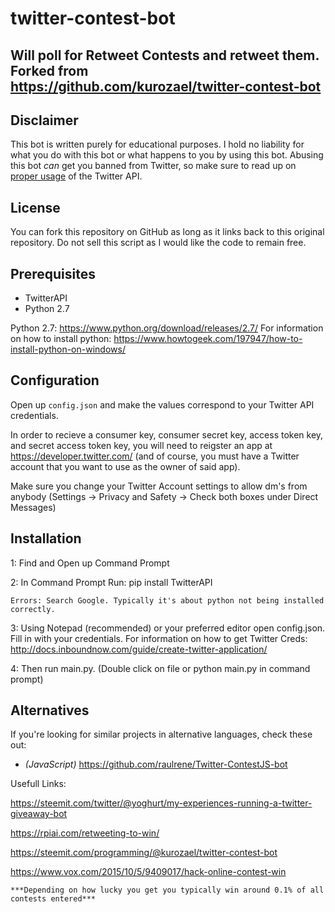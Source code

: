 # twitter-contest-bot
Will poll for Retweet Contests and retweet them. Forked from https://github.com/kurozael/twitter-contest-bot
------------
Disclaimer
------------

This bot is written purely for educational purposes. I hold no liability for what you do with this bot or what happens to you by using this bot. Abusing this bot *can* get you banned from Twitter, so make sure to read up on [proper usage](https://support.twitter.com/articles/76915-automation-rules-and-best-practices) of the Twitter API.

License
------------

You can fork this repository on GitHub as long as it links back to this original repository. Do not sell this script as I would like the code to remain free.


Prerequisites
------------

  * TwitterAPI
  * Python 2.7
  
  
Python 2.7: https://www.python.org/download/releases/2.7/
For information on how to install python: https://www.howtogeek.com/197947/how-to-install-python-on-windows/
  
Configuration
------------

Open up `config.json` and make the values correspond to your Twitter API credentials.

In order to recieve a consumer key, consumer secret key, access token key, and secret access token key, you will need to reigster an app at https://developer.twitter.com/ (and of course, you must have a Twitter account that you want to use as the owner of said app).

Make sure you change your Twitter Account settings to allow dm's from anybody (Settings -> Privacy and Safety -> Check both boxes under Direct Messages)

Installation
------------
1: Find and Open up Command Prompt
	
2: In Command Prompt Run: pip install TwitterAPI

	Errors: Search Google. Typically it's about python not being installed correctly.

3: Using Notepad (recommended) or your preferred editor open config.json. Fill in with your credentials. For information on how to get Twitter Creds: http://docs.inboundnow.com/guide/create-twitter-application/
	
4: Then run main.py. (Double click on file or python main.py in command prompt) 


Alternatives
-------------

If you're looking for similar projects in alternative languages, check these out:

* *(JavaScript)* https://github.com/raulrene/Twitter-ContestJS-bot


Usefull Links:

https://steemit.com/twitter/@yoghurt/my-experiences-running-a-twitter-giveaway-bot

https://rpiai.com/retweeting-to-win/

https://steemit.com/programming/@kurozael/twitter-contest-bot

https://www.vox.com/2015/10/5/9409017/hack-online-contest-win



	***Depending on how lucky you get you typically win around 0.1% of all contests entered***
